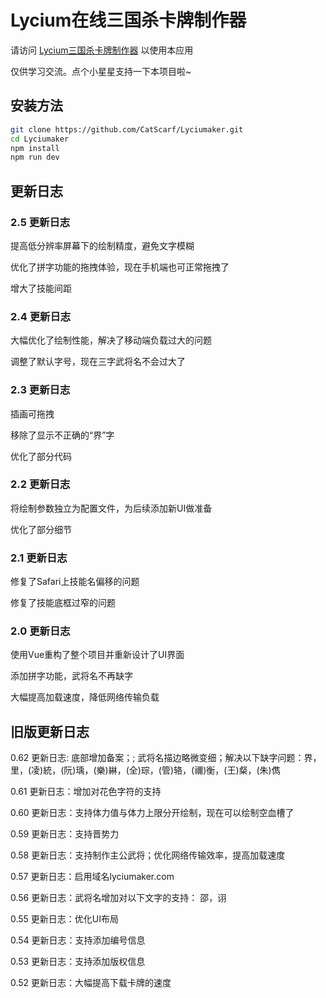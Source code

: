 # Lycium在线三国杀卡牌制作器

请访问 [Lycium三国杀卡牌制作器](https://catscarf.github.io/) 以使用本应用

仅供学习交流。点个小星星支持一下本项目啦~

## 安装方法

```bash
git clone https://github.com/CatScarf/Lyciumaker.git
cd Lyciumaker
npm install
npm run dev
```

## 更新日志

### 2.5 更新日志

提高低分辨率屏幕下的绘制精度，避免文字模糊

优化了拼字功能的拖拽体验，现在手机端也可正常拖拽了

增大了技能间距

### 2.4 更新日志

大幅优化了绘制性能，解决了移动端负载过大的问题

调整了默认字号，现在三字武将名不会过大了

### 2.3 更新日志

插画可拖拽

移除了显示不正确的“界”字

优化了部分代码

### 2.2 更新日志

将绘制参数独立为配置文件，为后续添加新UI做准备

优化了部分细节

### 2.1 更新日志

修复了Safari上技能名偏移的问题

修复了技能底框过窄的问题

### 2.0 更新日志

使用Vue重构了整个项目并重新设计了UI界面

添加拼字功能，武将名不再缺字

大幅提高加载速度，降低网络传输负载

## 旧版更新日志

0.62 更新日志: 底部增加备案；; 武将名描边略微变细；解决以下缺字问题：界，里，(凌)統，(阮)瑀，(樂)綝，(全)琮，(管)辂，(禰)衡，(王)粲，(朱)儁

0.61 更新日志：增加对花色字符的支持

0.60 更新日志：支持体力值与体力上限分开绘制，现在可以绘制空血槽了

0.59 更新日志：支持晋势力

0.58 更新日志：支持制作主公武将；优化网络传输效率，提高加载速度

0.57 更新日志：启用域名lyciumaker.com

0.56 更新日志：武将名增加对以下文字的支持： 邵，诩

0.55 更新日志：优化UI布局

0.54 更新日志：支持添加编号信息

0.53 更新日志：支持添加版权信息

0.52 更新日志：大幅提高下载卡牌的速度

